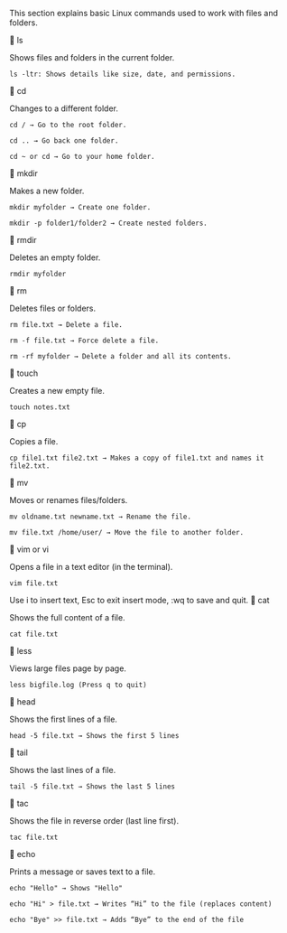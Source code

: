 This section explains basic Linux commands used to work with files and folders.

🔹 ls

Shows files and folders in the current folder.

    ls -ltr: Shows details like size, date, and permissions.

🔹 cd

Changes to a different folder.

    cd / → Go to the root folder.

    cd .. → Go back one folder.

    cd ~ or cd → Go to your home folder.

🔹 mkdir

Makes a new folder.

    mkdir myfolder → Create one folder.

    mkdir -p folder1/folder2 → Create nested folders.

🔹 rmdir

Deletes an empty folder.

    rmdir myfolder

🔹 rm

Deletes files or folders.

    rm file.txt → Delete a file.

    rm -f file.txt → Force delete a file.

    rm -rf myfolder → Delete a folder and all its contents.

🔹 touch

Creates a new empty file.

    touch notes.txt

🔹 cp

Copies a file.

    cp file1.txt file2.txt → Makes a copy of file1.txt and names it file2.txt.

🔹 mv

Moves or renames files/folders.

    mv oldname.txt newname.txt → Rename the file.

    mv file.txt /home/user/ → Move the file to another folder.

🔹 vim or vi

Opens a file in a text editor (in the terminal).

    vim file.txt

Use i to insert text, Esc to exit insert mode, :wq to save and quit.
🔹 cat

Shows the full content of a file.

    cat file.txt

🔹 less

Views large files page by page.

    less bigfile.log (Press q to quit)

🔹 head

Shows the first lines of a file.

    head -5 file.txt → Shows the first 5 lines

🔹 tail

Shows the last lines of a file.

    tail -5 file.txt → Shows the last 5 lines

🔹 tac

Shows the file in reverse order (last line first).

    tac file.txt

🔹 echo

Prints a message or saves text to a file.

    echo "Hello" → Shows "Hello"

    echo "Hi" > file.txt → Writes “Hi” to the file (replaces content)

    echo "Bye" >> file.txt → Adds “Bye” to the end of the file
